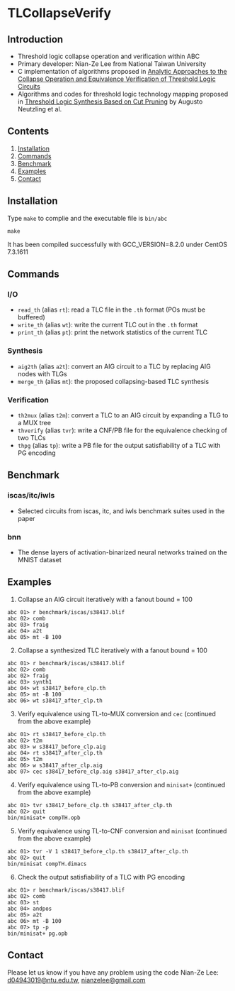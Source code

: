 # TLCollapseVerify
## Introduction
- Threshold logic collapse operation and verification within ABC
- Primary developer: Nian-Ze Lee from National Taiwan University
- C implementation of algorithms proposed in [Analytic Approaches to the Collapse Operation and Equivalence Verification of Threshold Logic Circuits](https://ieeexplore.ieee.org/document/7827582/)
- Algorithms and codes for threshold logic technology mapping proposed in [Threshold Logic Synthesis Based on Cut Pruning](https://ieeexplore.ieee.org/document/7372610/) by Augusto Neutzling et al.
## Contents
1. [Installation](#installation)
2. [Commands](#commands)
3. [Benchmark](#benchmark)
4. [Examples](#examples)
5. [Contact](#contact)
## Installation
Type `make` to complie and the executable file is `bin/abc`
```
make
```
It has been compiled successfully with GCC\_VERSION=8.2.0 under CentOS 7.3.1611
## Commands
### I/O
- `read_th` (alias `rt`): read a TLC file in the `.th` format (POs must be buffered)
- `write_th` (alias `wt`): write the current TLC out in the `.th` format
- `print_th` (alias `pt`): print the network statistics of the current TLC
### Synthesis
- `aig2th` (alias `a2t`): convert an AIG circuit to a TLC by replacing AIG nodes with TLGs
- `merge_th` (alias `mt`): the proposed collapsing-based TLC synthesis
### Verification
- `th2mux` (alias `t2m`): convert a TLC to an AIG circuit by expanding a TLG to a MUX tree
- `thverify` (alias `tvr`): write a CNF/PB file for the equivalence checking of two TLCs
- `thpg` (alias `tp`): write a PB file for the output satisfiability of a TLC with PG encoding
## Benchmark
### iscas/itc/iwls
- Selected circuits from iscas, itc, and iwls benchmark suites used in the paper 
### bnn
- The dense layers of activation-binarized neural networks trained on the MNIST dataset
## Examples
1. Collapse an AIG circuit iteratively with a fanout bound = 100
```
abc 01> r benchmark/iscas/s38417.blif
abc 02> comb
abc 03> fraig
abc 04> a2t
abc 05> mt -B 100
```
2. Collapse a synthesized TLC iteratively with a fanout bound = 100
```
abc 01> r benchmark/iscas/s38417.blif
abc 02> comb
abc 02> fraig
abc 03> synth1
abc 04> wt s38417_before_clp.th
abc 05> mt -B 100
abc 06> wt s38417_after_clp.th
```
3. Verify equivalence using TL-to-MUX conversion and `cec` (continued from the above example)
```
abc 01> rt s38417_before_clp.th
abc 02> t2m
abc 03> w s38417_before_clp.aig
abc 04> rt s38417_after_clp.th
abc 05> t2m
abc 06> w s38417_after_clp.aig
abc 07> cec s38417_before_clp.aig s38417_after_clp.aig
```
4. Verify equivalence using TL-to-PB conversion and `minisat+` (continued from the above example)
```
abc 01> tvr s38417_before_clp.th s38417_after_clp.th
abc 02> quit
bin/minisat+ compTH.opb
```
5. Verify equivalence using TL-to-CNF conversion and `minisat` (continued from the above example)
```
abc 01> tvr -V 1 s38417_before_clp.th s38417_after_clp.th
abc 02> quit
bin/minisat compTH.dimacs
```
6. Check the output satisfiability of a TLC with PG encoding
```
abc 01> r benchmark/iscas/s38417.blif
abc 02> comb
abc 03> st
abc 04> andpos
abc 05> a2t
abc 06> mt -B 100
abc 07> tp -p
bin/minisat+ pg.opb
```
## Contact
Please let us know if you have any problem using the code
Nian-Ze Lee: d04943019@ntu.edu.tw, nianzelee@gmail.com

